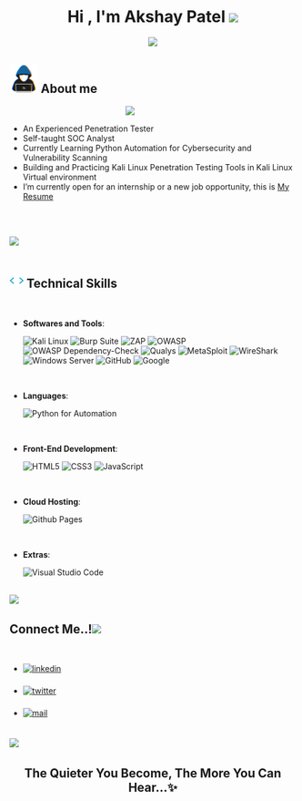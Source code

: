 
<h1 align="center"><b>Hi , I'm Akshay Patel </b><img src="https://media.giphy.com/media/hvRJCLFzcasrR4ia7z/giphy.gif" width="35"></h1>
<!--  -->
<p align="center">
  <a href="https://github.com/DenverCoder1/readme-typing-svg"><img src="https://readme-typing-svg.herokuapp.com?font=Time+New+Roman&color=cyan&size=25&center=true&vCenter=true&width=600&height=100&lines=Experienced+Penetration-Tester,;SOC+Analyst,;Cybersecurity+Practitioner,;Active+Learner/Researcher,;Love+to+learn+new+stuffs..."></a>
</p>

	
## <picture><img src = "https://github.com/AkshayPatel03/AkshayPatel03/blob/main/about_me.gif" width = 50px></picture> **About me**
<!--
<picture> <img align="right" src="https://github.com/AkshayPatel03/files/blob/main/CyberSec Expert.png" width = 3px></picture>
-->
<picture> <img align="right" src="https://user-images.githubusercontent.com/74038190/212750672-2f3f2b50-c84f-4ed8-a60a-849ae69ff9df.gif" width = 300px></picture>

<br>

- An Experienced Penetration Tester
- Self-taught SOC Analyst
- Currently Learning Python Automation for Cybersecurity and Vulnerability Scanning
- Building and Practicing Kali Linux Penetration Testing Tools in Kali Linux Virtual environment
- I’m currently open for an internship or a new job opportunity, this is [My Resume](https://github.com/AkshayPatel03/Resume/blob/main/AkshayPatelCV.pdf)

<br><br>

<img src="https://user-images.githubusercontent.com/73097560/115834477-dbab4500-a447-11eb-908a-139a6edaec5c.gif"><br><br>

## <img src="https://github.com/AkshayPatel03/AkshayPatel03/blob/main/skills%20.gif" width ="25"><b> Technical Skills</b>
<br>

<p align="center">

- **Softwares and Tools**:


    ![Kali Linux](https://img.shields.io/badge/Kali_Linux-557C94?style=for-the-badge&logo=kali-linux&logoColor=white)
    ![Burp Suite](https://img.shields.io/badge/Burp%20Suite-FF6633.svg?style=for-the-badge&logo=Burp-Suite&logoColor=white)
    ![ZAP](https://img.shields.io/badge/ZAP-00549E.svg?style=for-the-badge&logo=ZAP&logoColor=white)
    ![OWASP](https://img.shields.io/badge/OWASP-000000.svg?style=for-the-badge&logo=OWASP&logoColor=white)
    ![OWASP Dependency-Check](https://img.shields.io/badge/OWASP-000000.svg?style=for-the-badge&logo=OWASP&logoColor=white)
    ![Qualys](https://img.shields.io/badge/Qualys-ED2E26.svg?style=for-the-badge&logo=Qualys&logoColor=white)
    ![MetaSploit](https://img.shields.io/badge/Metasploit-2596CD.svg?style=for-the-badge&logo=Metasploit&logoColor=white)
    ![WireShark](https://img.shields.io/badge/Wireshark-1679A7.svg?style=for-the-badge&logo=Wireshark&logoColor=white)
    ![Windows Server](https://img.shields.io/badge/Windows-0078D4.svg?style=for-the-badge&logo=Windows&logoColor=white)
    ![GitHub](https://img.shields.io/badge/github-%23121011.svg?style=for-the-badge&logo=github&logoColor=white)
    ![Google](https://img.shields.io/badge/google-%234285F4.svg?style=for-the-badge&logo=google&logoColor=white)
  

<br>


- **Languages**:
    
    ![Python for Automation](https://img.shields.io/badge/Python%20-%2314354C.svg?style=for-the-badge&logo=python&logoColor=white)

<br>   
    
- **Front-End Development**:

   ![HTML5](https://img.shields.io/badge/HTML5%20-%23E34F26.svg?style=for-the-badge&logo=html5&logoColor=white)
   ![CSS3](https://img.shields.io/badge/CSS%20-%231572B6.svg?style=for-the-badge&logo=css3&logoColor=white)
   ![JavaScript](https://img.shields.io/badge/JavaScript%20-%23F7DF1E.svg?style=for-the-badge&logo=javascript&logoColor=black)

<br>

- **Cloud Hosting**:

    ![Github Pages](https://img.shields.io/badge/GitHub%20Pages-%23327FC7.svg?style=for-the-badge&logo=github&logoColor=white)
    
<br>

- **Extras**:
   
    ![Visual Studio Code](https://img.shields.io/badge/Visual%20Studio%20Code-0078d7.svg?style=for-the-badge&logo=visual-studio-code&logoColor=white)

</p>


<!--
<br>

-----

<br>



## <img src="https://media.giphy.com/media/iY8CRBdQXODJSCERIr/giphy.gif" width="35"><b> Github Stats </b>

<br>

<div align="center">

<a href="https://github.com/AkshayPatel03">
  <img src="https://github-readme-stats.vercel.app/api?username=AkshayPatel03&include_all_commits=true&count_private=true&show_icons=true&line_height=20&title_color=7A7ADB&icon_color=2234AE&text_color=D3D3D3&bg_color=0,000000,130F40" width="450"/>
  <img src="https://github-readme-stats.vercel.app/api/top-langs?username=AkshayPatel03&show_icons=true&locale=en&layout=compact&line_height=20&title_color=7A7ADB&icon_color=2234AE&text_color=D3D3D3&bg_color=0,000000,130F40" width="375"  alt="AkshayPatel03"/>

</a>
</div>

-->



<br>
<img src="https://user-images.githubusercontent.com/73097560/115834477-dbab4500-a447-11eb-908a-139a6edaec5c.gif"><br>

## <b> Connect Me..!</b><img src="https://github.com/AkshayPatel03/files/blob/main/handshake.gif" width ="80">
<br>
<div align='left'>

<ul>

<li>
<a href="https://www.linkedin.com/in/akshay-patel-2303/" target="_blank">
<img src="https://img.shields.io/badge/LinkedIN: AkshayPatel03-0A66C2.svg?style=for-the-badge&logo=LinkedIn&logoColor=white" alt=linkedin style="margin-bottom: 5px;"/>
</a>
</li>

<br>

<li>
<a href="https://twitter.com/Akshay03patel" target="_blank">
<img src="https://img.shields.io/badge/twitter:  AkshayPatel03-%2300acee.svg?color=1DA1F2&style=for-the-badge&logo=twitter&logoColor=white" alt=twitter style="margin-bottom: 5px;"/>
</a>
</li>

<br>

<li>
<a href="mailto:akshay03patel@outlook.com" target="_blank">
<img src="https://img.shields.io/badge/Microsoft Outlook: AkshayPatel03-0078D4.svg?style=for-the-badge&logo=Microsoft-Outlook&logoColor=white" alt=mail style="margin-bottom: 5px;" />
</a>
</li>
	
</ul>
</div>

<br>
<img src="https://user-images.githubusercontent.com/73097560/115834477-dbab4500-a447-11eb-908a-139a6edaec5c.gif">
<br>


<div align='center'>

## <b>The Quieter You Become, The More You Can Hear...✨</b>

</div>
<br>
<br>



